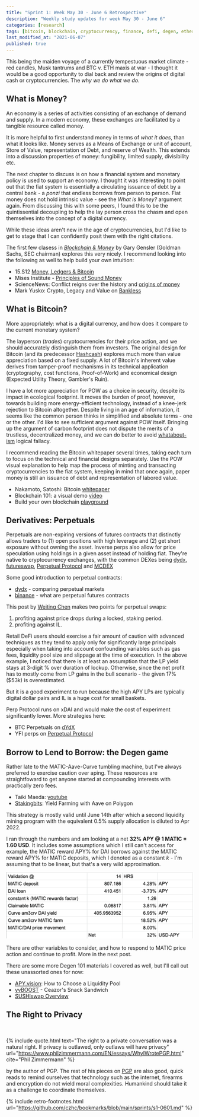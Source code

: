 ```yaml
---
title: "Sprint 1: Week May 30 - June 6 Retrospective"
description: "Weekly study updates for week May 30 - June 6"
categories: [research]
tags: [bitcoin, blockchain, cryptocurrency, finance, defi, degen, ethereum]
last_modified_at: "2021-06-07"
published: true
---
```


This being the maiden voyage of a currently tempestuous market climate - red candles, Musk tantrums and BTC v. ETH maxis at war - I thought it would be a good opportunity to dial back and review the origins of digital cash or cryptocurrencies. The _why we do what we do_.

## What is Money?

An economy is a series of activities consisting of an exchange of demand and supply. In a modern economy, these exchanges are facilitated by a tangible resource called money.

It is more helpful to first understand money in terms of _what it does_, than what it looks like. Money serves as a Means of Exchange or unit of account, Store of Value, representation of Debt, and reserve of Wealth. This extends into a discussion properties of money: fungibility, limited supply, divisibility etc.

The next chapter to discuss is on how a financial system and monetary policy is used to support an economy. I thought it was interesting to point out that the fiat system is essentially a circulating issuance of debt by a central bank - a _ponzi_ that endless borrows from person to person. Fiat money does not hold intrinsic value - see the _What is Money?_ argument again. From discussing this with some peers, I found this to be the quintissential decoupling to help the lay person cross the chasm and open themselves into the concept of a digital currency.

While these ideas aren't new in the age of cryptocurrencies, but I'd like to get to stage that I can confidently posit them with the right citations.

The first few clasess in [_Blockchain & Money_](https://www.youtube.com/watch?v=EH6vE97qIP4) by Gary Gensler (Goldman Sachs, SEC chairman) explores this very nicely. I recommend looking into the following as well to help build your own intuition:

* 15.S12 [Money, Ledgers & Bitcoin](https://www.youtube.com/watch?v=5auv_xrvoJk)
* Mises Institute - [Principles of Sound Money](https://mises.org/library/principle-sound-money)
* ScienceNews: Conflict reigns over the history and [origins of money](https://www.sciencenews.org/article/money-ancient-origins-debate-mystery)
* Mark Yusko: Crypto, Legacy and Value on [Bankless](https://open.spotify.com/episode/0X0RpMVRn0bxwnKoo0jVsU?si=b3e09ed97316461d&nd=1)


## What is Bitcoin?

More appropriately: what is a digital currency, and how does it compare to the current monetary system?

The layperson (_trades_) cryptocurrencies for their price action, and we should accurately distinguish them from investors. The original design for Bitcoin (and its predecessor [Hashcash](http://www.hashcash.org/papers/announce.txt)) explores much more than value appreciation based on a fixed supply. A lot of Bitcoin's inherent value derives from tamper-proof mechanisms in its technical application (cryptography, cost functions, Proof-of-Work) and economical design (Expected Utility Theory, Gambler's Ruin).

I have a lot more appreciation for POW as a choice in security, despite its impact in ecological footprint. It moves the burden of proof, however, towards building more energy-efficient technology, instead of a knee-jerk rejection to Bitcoin altogether. Despite living in an age of information, it seems like the common person thinks in simplified and absolute terms - one or the other. I'd like to see sufficient argument against POW itself. Bringing up the argument of carbon footprint does not dispute the merits of a trustless, decentralized money, and we can do better to avoid [whatabout-ism](https://www.youtube.com/watch?v=RS82JNd0YzQ) logical fallacy.

I recommend reading the Bitcoin whitepaper several times, taking each turn to focus on the technical and financial designs separately. Use the POW visual explanation to help map the process of minting and transacting cryptocurrencies to the fiat system, keeping in mind that once again, paper money is still an issuance of debt and representation of labored value.


* Nakamoto, Satoshi: Bitcoin [whitepaper](https://bitcoin.org/bitcoin.pdf)
* Blockchain 101: a visual demo [video](https://www.youtube.com/watch?v=_160oMzblY8)
* Build your own blockchain [playground](http://blockchain.mit.edu/how-blockchain-works)


## Derivatives: Perpetuals

Perpetuals are non-expiring versions of futures contracts that distinctly allows traders to (1) open positions with high leverage and (2) get short exposure without owning the asset. Inverse perps also allow for price speculation using holdings in a given asset instead of holding fiat. They're native to cryptocurrency exchanges, with the common DEXes being [dydx](https://dydx.exchange/), [futureswap](https://www.futureswap.com/), [Perpetual Protocol](https://perp.fi/) and [MCDEX](https://mcdex.io/)

Some good introduction to perpetual contracts:

* [dydx](https://integral.dydx.exchange/comparing-perpetual-markets/) - comparing perpetual markets
* [binance](https://academy.binance.com/cs/articles/what-are-perpetual-futures-contracts) - what are perpetual futures contracts

This post by [Weiting Chen](https://newsletter.banklesshq.com/p/how-to-use-perpetuals-for-non-speculators) makes two points for perpetual swaps:

1. profiting against price drops during a locked, staking period.
2. profiting against IL.


Retail DeFi users should exercise a fair amount of caution with advanced techniques as they tend to apply only for significantly large principals especially when taking into account confounding variables such as gas fees, liquidity pool size and slippage at the time of execution. In the above example, I noticed that there is at least an assumption that the LP yield stays at 3-digit % over duration of lockup. Otherwise, since the net profit has to mostly come from LP gains in the bull scenario - the given 17% ($53k) is overestimated.

But it is a good experiment to run because the high APY LPs are typically digital dollar pairs and IL is a huge cost for small baskets.

Perp Protocol runs on xDAI and would make the cost of experiment significantly lower. More strategies here:

* BTC Perpetuals on [dYdX](https://newsletter.banklesshq.com/p/how-to-trade-btc-perpetual-on-dydx)
* YFI perps on [Perpetual Protocol](https://newsletter.banklesshq.com/p/how-to-trade-yfi-perps-on-perpetual)


## Borrow to Lend to Borrow: the Degen game

Rather late to the MATIC-Aave-Curve tumbling machine, but I've always preferred to exercise caution over aping. These resources are straightfoward to get anyone started at compounding interests with practically zero fees.

* Taiki Maeda: [youtube](https://www.youtube.com/watch?v=gZaMcMMSJwY)
* [Stakingbits](https://medium.com/stakingbits/guide-to-yield-farming-with-aave-on-polygon-matic-network-a03bd2154275): Yield Farming with Aave on Polygon

This strategy is mostly valid until June 14th after which a second liquidity mining program with the equivalent 0.5% supply allocation is diluted to Apr 2022.

I ran through the numbers and am looking at a net **32% APY @ 1 MATIC = 1.60 USD**. It includes some assumptions which I still can't access for example, the MATIC reward APY% for DAI borrows against the MATIC reward APY% for MATIC deposits, which I denoted as a constant _k_ - I'm assuming that to be linear, but that's a very wild approximation.

![matic-liquidity](/assets/img/posts/2021-06-070-s1-retro/matic-liquidity.png)

There are other variables to consider, and how to respond to MATIC price action and continue to profit. More in the next post.



There are some more Degen 101 materials I covered as well, but I'll call out these unassorted ones for now:

* [APY.vision](https://blog.apy.vision/how-to-choose-a-liquidity-pool/): How to Choose a Liquidity Pool
* [yvBOOST](https://www.youtube.com/watch?app=desktop&v=Ik6GdGYO_x8) - Ceazor's Snack Sandwich
* [SUSHIswap Overview](https://www.youtube.com/watch?v=Cbtvc8Eso_g)


## The Right to Privacy

<br/>

{% include quote.html
  text="The right to a private conversation was a natural right. If privacy is outlawed, only outlaws will have privacy"
  url="https://www.philzimmermann.com/EN/essays/WhyIWrotePGP.html"
  cite="Phil Zimmermann"
%}

by the author of PGP. The rest of his pieces on [PGP](https://www.philzimmermann.com/EN/essays/index.html) are also good, quick reads to remind ourselves that technology such as the internet, firearms and encryption do not wield moral complexities. Humankind should take it as a challenge to coordinate themselves.


{% include retro-footnotes.html
  url="https://github.com/czhc/bookmarks/blob/main/sprints/s1-0601.md"
  %}
